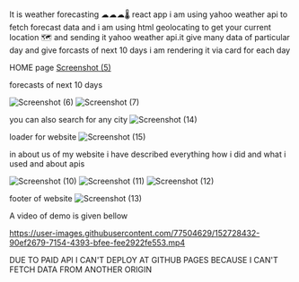 It is weather forecasting ☁☁☁🌡 react app i am using yahoo weather api to fetch forecast data and i am using html geolocating to get your current location 🗺 and sending it yahoo weather api.it give many data of particular day and give forcasts of next 10 days i am rendering it via card for each day


HOME page
[Screenshot (5)](https://user-images.githubusercontent.com/77504629/152727156-58602bab-1ccf-4207-8f37-c6090b8a4bc4.png)

forecasts of next 10 days

![Screenshot (6)](https://user-images.githubusercontent.com/77504629/152727793-da520fac-9154-4ba6-a0c8-f4b5dffcefe0.png)
![Screenshot (7)](https://user-images.githubusercontent.com/77504629/152727799-f0292b5a-c7ef-4779-9ed9-93037a12bd10.png)
 
 
 
 you can also search for any city 
 ![Screenshot (14)](https://user-images.githubusercontent.com/77504629/152727880-77a49dfe-4fac-4874-8f58-0d17afae6369.png)


loader for website
![Screenshot (15)](https://user-images.githubusercontent.com/77504629/152727919-3bf20407-f9c1-4bfe-89f2-8fcb2eb88ee5.png)

in about us of my website i have described everything how i did and what i used and about apis 

![Screenshot (10)](https://user-images.githubusercontent.com/77504629/152728004-9b7f92ce-05fc-4ce6-9005-ecb3dd2a345b.png)
![Screenshot (11)](https://user-images.githubusercontent.com/77504629/152728005-a0f59dc3-0dd1-436b-a6f8-1a50d194479f.png)
![Screenshot (12)](https://user-images.githubusercontent.com/77504629/152728012-8ef8054d-b690-4f79-b64a-08dcc6172f65.png)

footer of website
![Screenshot (13)](https://user-images.githubusercontent.com/77504629/152728034-9da77dc3-118f-4e68-84e7-465a89252472.png)


A video of demo is given bellow

https://user-images.githubusercontent.com/77504629/152728432-90ef2679-7154-4393-bfee-fee2922fe553.mp4


DUE TO PAID API I CAN'T DEPLOY AT GITHUB PAGES BECAUSE I CAN'T FETCH DATA FROM ANOTHER ORIGIN 
